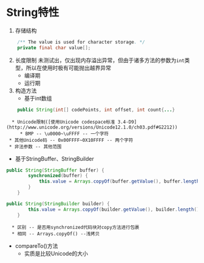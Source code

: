 # String特性
1. 存储结构
```java
    /** The value is used for character storage. */
    private final char value[];
```
2. 长度限制
   未测试出，仅出现内存溢出异常，但由于诸多方法的参数为`int`类型，所以在使用时极有可能抛出越界异常
   * 编译期
   * 运行期
3. 构造方法
   * 基于int数组
```java
    public String(int[] codePoints, int offset, int count{...}
```

      * Unicode限制([使用Unicode codespace标准 3.4-D9](http://www.unicode.org/versions/Unicode12.1.0/ch03.pdf#G2212))
         * BMP -- \u0000~\uFFFF -- 一个字符
	 * 其他Unicode码 -- 0x00FFFF~0X10FFFF -- 两个字符
	 * 非法参数 -- 其他范围
   * 基于StringBuffer、StringBuilder
```java
public String(StringBuffer buffer) {
        synchronized(buffer) {
            this.value = Arrays.copyOf(buffer.getValue(), buffer.length());
        }
    }
```
```java
public String(StringBuilder builder) {
        this.value = Arrays.copyOf(builder.getValue(), builder.length());
    }
```

      * 区别 -- 是否用synchronized代码块对copy方法进行包裹
      * 相同 -- Arrays.copyOf() --浅拷贝
   * compareTo()方法
      * 实质是比较Unicode的大小
